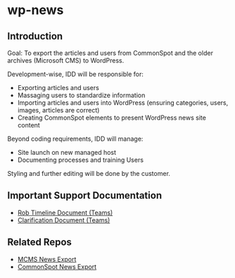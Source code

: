 # wp-news

## Introduction
Goal: To export the articles and users from CommonSpot and the older archives (Microsoft CMS) to WordPress.

Development-wise, IDD will be responsible for:
- Exporting articles and users
- Massaging users to standardize information
- Importing articles and users into WordPress (ensuring categories, users, images, articles are correct)
- Creating CommonSpot elements to present WordPress news site content

Beyond coding requirements, IDD will manage:
- Site launch on new managed host 
- Documenting processes and training Users

Styling and further editing will be done by the customer.

## Important Support Documentation
- [Rob Timeline Document (Teams)](https://teams.microsoft.com/_#/docx/viewer/teams/https%3A~2F~2Flivemercer.sharepoint.com~2Fsites~2FNewsintoWordPress~2FShared%20Documents~2FGeneral~2FMercer%20News%20WordPress%20project.docx?threadId=19%3A5d3e8c27468c460d97a62ae9ef2e7db8%40thread.skype&messageId=1510946026046&baseUrl=https%3A~2F~2Flivemercer.sharepoint.com~2Fsites~2FNewsintoWordPress&fileId=c976a15d-96c0-4fd1-95b4-0c403e0ceaa7&ctx=chiclet&viewerAction=view)
- [Clarification Document (Teams)](https://teams.microsoft.com/_#/docx/viewer/teams/https%3A~2F~2Flivemercer.sharepoint.com~2Fsites~2FNewsintoWordPress~2FShared%20Documents~2FGeneral~2FNews%20Project%20Expections.docx?threadId=19%3A5d3e8c27468c460d97a62ae9ef2e7db8%40thread.skype&messageId=1511213697954&baseUrl=https%3A~2F~2Flivemercer.sharepoint.com~2Fsites~2FNewsintoWordPress&fileId=74968f3e-b204-49fd-baa5-db332708d51f&ctx=chiclet&viewerAction=view)

## Related Repos
- [MCMS News Export](https://github.com/InteractiveDesignAndDevelopment/mcms-news-export)
- [CommonSpot News Export](https://github.com/InteractiveDesignAndDevelopment/cs-news-export)
